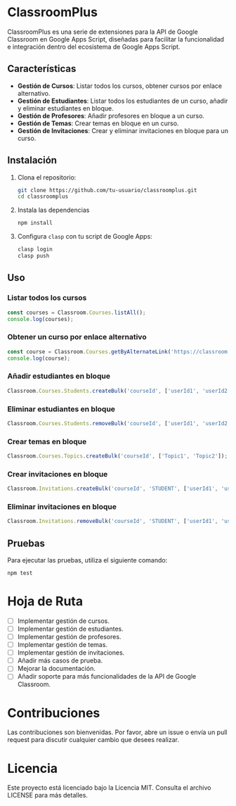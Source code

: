 # ClassroomPlus

ClassroomPlus es una serie de extensiones para la API de Google Classroom en Google Apps Script, diseñadas para facilitar la funcionalidad e integración dentro del ecosistema de Google Apps Script.

## Características

- **Gestión de Cursos**: Listar todos los cursos, obtener cursos por enlace alternativo.
- **Gestión de Estudiantes**: Listar todos los estudiantes de un curso, añadir y eliminar estudiantes en bloque.
- **Gestión de Profesores**: Añadir profesores en bloque a un curso.
- **Gestión de Temas**: Crear temas en bloque en un curso.
- **Gestión de Invitaciones**: Crear y eliminar invitaciones en bloque para un curso.

## Instalación

1. Clona el repositorio:

   ```sh
   git clone https://github.com/tu-usuario/classroomplus.git
   cd classroomplus
   ```

2. Instala las dependencias

   ```sh
   npm install
   ```

3. Configura `clasp` con tu script de Google Apps:
   ```sh
   clasp login
   clasp push
   ```

## Uso
### Listar todos los cursos
```js
const courses = Classroom.Courses.listAll();
console.log(courses);
```
### Obtener un curso por enlace alternativo
```js
const course = Classroom.Courses.getByAlternateLink('https://classroom.google.com/c/ID_DEL_CURSO');
console.log(course);
```
### Añadir estudiantes en bloque
```js
Classroom.Courses.Students.createBulk('courseId', ['userId1', 'userId2']);
```
### Eliminar estudiantes en bloque
```js
Classroom.Courses.Students.removeBulk('courseId', ['userId1', 'userId2']);
```
### Crear temas en bloque
```js
Classroom.Courses.Topics.createBulk('courseId', ['Topic1', 'Topic2']);
```
### Crear invitaciones en bloque
```js
Classroom.Invitations.createBulk('courseId', 'STUDENT', ['userId1', 'userId2']);
```
### Eliminar invitaciones en bloque
```js
Classroom.Invitations.removeBulk('courseId', 'STUDENT', ['userId1', 'userId2']);
```

## Pruebas
Para ejecutar las pruebas, utiliza el siguiente comando:
```sh
npm test
```

# Hoja de Ruta
- [ ] Implementar gestión de cursos.
- [ ] Implementar gestión de estudiantes.
- [ ] Implementar gestión de profesores.
- [ ] Implementar gestión de temas.
- [ ] Implementar gestión de invitaciones.
- [ ] Añadir más casos de prueba.
- [ ] Mejorar la documentación.
- [ ] Añadir soporte para más funcionalidades de la API de Google Classroom.

# Contribuciones
Las contribuciones son bienvenidas. Por favor, abre un issue o envía un pull request para discutir cualquier cambio que desees realizar.

# Licencia
Este proyecto está licenciado bajo la Licencia MIT. Consulta el archivo LICENSE para más detalles.